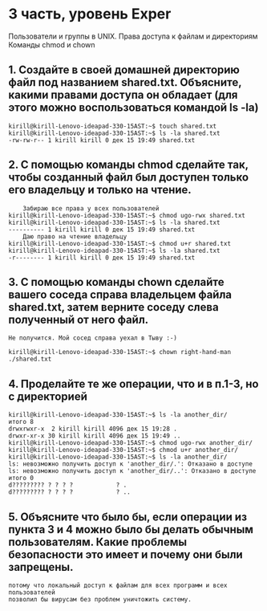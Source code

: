 # 3 часть, уровень Exper

Пользователи и группы в UNIX.
Права доступа к файлам и директориям
Команды chmod и chown

## 1. Создайте в своей домашней директорию файл под названием shared.txt. Объясните, какими правами доступа он обладает (для этого можно воспользоваться командой ls -la)


```console
kirill@kirill-Lenovo-ideapad-330-15AST:~$ touch shared.txt
kirill@kirill-Lenovo-ideapad-330-15AST:~$ ls -la shared.txt 
-rw-rw-r-- 1 kirill kirill 0 дек 15 19:49 shared.txt
```

## 2. C помощью команды chmod сделайте так, чтобы созданный файл был доступен только его владельцу и только на чтение.


```console
    Забираю все права у всех пользователей
kirill@kirill-Lenovo-ideapad-330-15AST:~$ chmod ugo-rwx shared.txt 
kirill@kirill-Lenovo-ideapad-330-15AST:~$ ls -la shared.txt 
---------- 1 kirill kirill 0 дек 15 19:49 shared.txt
    Даю право на чтение владельцу
kirill@kirill-Lenovo-ideapad-330-15AST:~$ chmod u+r shared.txt 
kirill@kirill-Lenovo-ideapad-330-15AST:~$ ls -la shared.txt 
-r-------- 1 kirill kirill 0 дек 15 19:49 shared.txt
```



## 3. С помощью команды chown сделайте вашего соседа справа владельцем файла shared.txt, затем верните соседу слева полученный от него файл.


```console
Не получится. Мой сосед справа уехал в Тыву :-)

kirill@kirill-Lenovo-ideapad-330-15AST:~$ chown right-hand-man ./shared.txt 
```

## 4. Проделайте те же операции, что и в п.1-3, но с директорией


```console
kirill@kirill-Lenovo-ideapad-330-15AST:~$ ls -la another_dir/
итого 8
drwxrwxr-x  2 kirill kirill 4096 дек 15 19:28 .
drwxr-xr-x 30 kirill kirill 4096 дек 15 19:49 ..
kirill@kirill-Lenovo-ideapad-330-15AST:~$ chmod ugo-rwx another_dir/
kirill@kirill-Lenovo-ideapad-330-15AST:~$ chmod u+r another_dir/
kirill@kirill-Lenovo-ideapad-330-15AST:~$ ls -la another_dir/
ls: невозможно получить доступ к 'another_dir/.': Отказано в доступе
ls: невозможно получить доступ к 'another_dir/..': Отказано в доступе
итого 0
d????????? ? ? ? ?            ? .
d????????? ? ? ? ?            ? ..

```

## 5. Объясните что было бы, если операции из пункта 3  и 4 можно было бы делать обычным пользователям. Какие проблемы безопасности это имеет и почему они были запрещены.



```console
потому что локальный доступ к файлам для всех программ и всех пользователей
позволил бы вирусам без проблем уничтожить систему.
```
